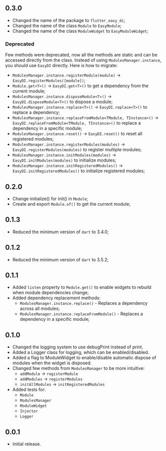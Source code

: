 ## 0.3.0
* Changed the name of the package to `flutter_easy_di`;
* Changed the name of the class `Module` to `EasyModule`;
* Changed the name of the class `ModuleWidget` to `EasyModuleWidget`;

### Deprecated
Few methods were deprecated, now all the methods are static and can be accessed directly from the class. Instead of using `ModulesManager.instance`, you should use `EasyDI` directly. Here is how to migrate:
  * `ModulesManager.instance.registerModule(module)` -> `EasyDI.registerModules([module])`;
  * `Module.get<T>()` -> `EasyDI.get<T>()` to get a dependency from the current module;
  * `ModulesManager.instance.disposeModule<T>()` -> `EasyDI.disposeModule<T>()` to dispose a module;
  * `ModulesManager.instance.replace<T>()` -> `EasyDI.replace<T>()` to replace a dependency;
  * `ModulesManager.instance.replaceFromModule<TModule, TInstance>()` -> `EasyDI.replaceFromModule<TModule, TInstance>()` to replace a dependency in a specific module;
  * `ModulesManager.instance.reset()` -> `EasyDI.reset()` to reset all registered modules;
  * `ModulesManager.instance.registerModules(modules)` -> `EasyDI.registerModules(modules)` to register multiple modules;
  * `ModulesManager.instance.initModules(modules)` -> `EasyDI.initModules(modules)` to initialize modules;
  * `ModulesManager.instance.initRegisteredModules()` -> `EasyDI.initRegisteredModules()` to initialize registered modules;

## 0.2.0
* Change initialize() for init() in `Module`;
* Create and export `Module.of()` to get the current module;

## 0.1.3
* Reduced the minimum version of `dart` to 3.4.0;

## 0.1.2
* Reduced the minimum version of `dart` to 3.5.2;

## 0.1.1
* Added `listen` property to `Module.get()` to enable widgets to rebuild when module dependencies change;
* Added dependency replacement methods:
  * `ModulesManager.instance.replace()` - Replaces a dependency across all modules;
  * `ModulesManager.instance.replaceFromModule()` - Replaces a dependency in a specific module;

## 0.1.0
* Changed the logging system to use debugPrint instead of print.
* Added a Logger class for logging, which can be enabled/disabled.
* Added a flag to ModuleWidget to enable/disable automatic dispose of modules when the widget is disposed.
* Changed few methods from `ModulesManager` to be more intuitive:
    * `addModule` -> `registerModule`
    * `addModules` -> `registerModules`
    * `initAllModules` -> `initRegisteredModules`
* Added tests for:
    * `Module`
    * `ModulesManager`
    * `ModuleWidget`
    * `Injector`
    * `Logger`

## 0.0.1
* Initial release.
